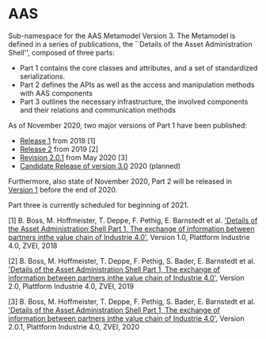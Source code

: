 # AAS

Sub-namespace for the AAS Metamodel Version 3. The Metamodel is defined in a series of
publications, the ``Details of the Asset Administration Shell'', composed of
three parts:
* Part 1 contains the core classes and attributes, and a set of standardized
serializations.
* Part 2 defines the APIs as well as the  access and manipulation methods with
AAS components
* Part 3 outlines the necessary infrastructure, the involved components and
their relations and communication methods

As of November 2020, two major versions of Part 1 have been published:
- [Release 1](/aas/1/0/README.md) from 2018 [1]
- [Release 2](/aas/2/0/README.md) from 2019 [2]
- [Revision 2.0.1](/aas/2/0/1/README.md) from May 2020 [3]
- [Candidate Release of version 3.0](./3/0/RC01/README.md) 2020 (planned)

Furthermore, also state of November 2020, Part 2 will be released in [Version 1](./API/1/0/README.md) before the end of 2020.

Part three is currently scheduled for beginning of 2021.

[1] B. Boss, M. Hoffmeister, T. Deppe, F. Pethig, E. Barnstedt et al.
['Details of the Asset Administration Shell Part 1, The exchange of information
between partners inthe value chain of Industrie 4.0'](), Version 1.0,
Plattform Industrie 4.0, ZVEI, 2018

[2] B. Boss, M. Hoffmeister, T. Deppe, F. Pethig, S. Bader, E. Barnstedt et al.
['Details of the Asset Administration Shell Part 1, The exchange of information
between partners inthe value chain of Industrie 4.0'](), Version 2.0,
Plattform Industrie 4.0, ZVEI, 2019

[3] B. Boss, M. Hoffmeister, T. Deppe, F. Pethig, S. Bader, E. Barnstedt et al.
['Details of the Asset Administration Shell Part 1, The exchange of information
between partners inthe value chain of Industrie 4.0'](https://www.plattform-i40.de/PI40/Redaktion/DE/Downloads/Publikation/Details-of-the-Asset-Administration-Shell-Part1.html), Version 2.0.1,
Plattform Industrie 4.0, ZVEI, 2020
